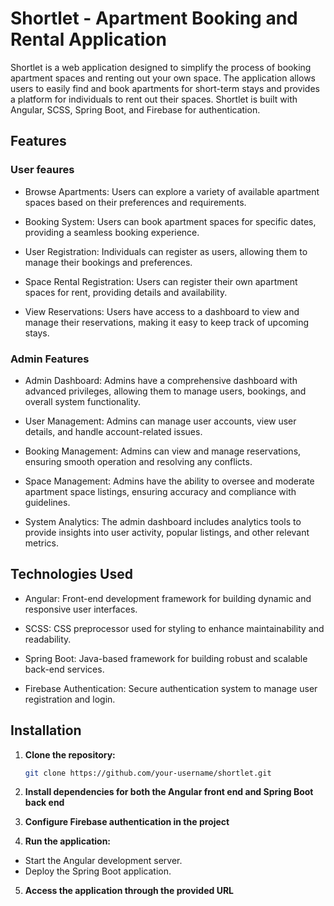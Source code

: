 # Shortlet - Apartment Booking and Rental Application
Shortlet is a web application designed to simplify the process of booking apartment spaces and renting out your own space. The application allows users to easily find and book apartments for short-term stays and provides a platform for individuals to rent out their spaces. Shortlet is built with Angular, SCSS, Spring Boot, and Firebase for authentication.

## Features

### User feaures
- Browse Apartments: Users can explore a variety of available apartment spaces based on their preferences and requirements.

- Booking System: Users can book apartment spaces for specific dates, providing a seamless booking experience.

- User Registration: Individuals can register as users, allowing them to manage their bookings and preferences.

- Space Rental Registration: Users can register their own apartment spaces for rent, providing details and availability.

- View Reservations: Users have access to a dashboard to view and manage their reservations, making it easy to keep track of upcoming stays.

### Admin Features
- Admin Dashboard: Admins have a comprehensive dashboard with advanced privileges, allowing them to manage users, bookings, and overall system functionality.

- User Management: Admins can manage user accounts, view user details, and handle account-related issues.

- Booking Management: Admins can view and manage reservations, ensuring smooth operation and resolving any conflicts.

- Space Management: Admins have the ability to oversee and moderate apartment space listings, ensuring accuracy and compliance with guidelines.

- System Analytics: The admin dashboard includes analytics tools to provide insights into user activity, popular listings, and other relevant metrics.

## Technologies Used
- Angular: Front-end development framework for building dynamic and responsive user interfaces.

- SCSS: CSS preprocessor used for styling to enhance maintainability and readability.

- Spring Boot: Java-based framework for building robust and scalable back-end services.

- Firebase Authentication: Secure authentication system to manage user registration and login.

## Installation
1. **Clone the repository:**

   ```bash
   git clone https://github.com/your-username/shortlet.git

2. **Install dependencies for both the Angular front end and Spring Boot back end**
3. **Configure Firebase authentication in the project**
4. **Run the application:**
- Start the Angular development server.
- Deploy the Spring Boot application.
5. **Access the application through the provided URL**

